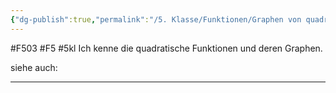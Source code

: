 ```yaml
---
{"dg-publish":true,"permalink":"/5. Klasse/Funktionen/Graphen von quadratische Funktionen/"}
---
```


#F503 #F5 #5kl
Ich kenne die quadratische Funktionen und deren Graphen.

siehe auch:
___

